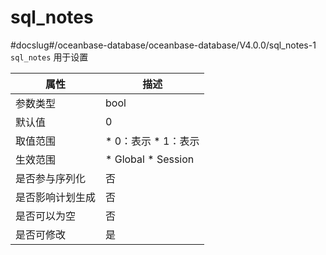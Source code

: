 sql_notes 
==============================
#docslug#/oceanbase-database/oceanbase-database/V4.0.0/sql_notes-1
`sql_notes` 用于设置


|    属性    |                                                     描述                                                     |
|----------|------------------------------------------------------------------------------------------------------------|
| 参数类型     | bool                                                                                                       |
| 默认值      | 0                                                                                                          |
| 取值范围     | * 0：表示   * 1：表示         |
| 生效范围     | * Global   * Session    |
| 是否参与序列化  | 否                                                                                                          |
| 是否影响计划生成 | 否                                                                                                          |
| 是否可以为空   | 否                                                                                                          |
| 是否可修改    | 是                                                                                                          |


